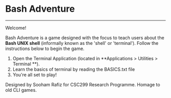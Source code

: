 # Bash Adventure
---
Welcome!

Bash Adventure is a game designed with the focus to teach users
about the **Bash UNIX shell** (informally known as the 'shell' or 'terminal').
Follow the instructions below to begin the game.

1. Open the Terminal Application (located in **Applications > Utilities > Terminal **).
2. Learn the basics of terminal by reading the BASICS.txt file
3. You're all set to play!

Designed by Sooham Rafiz for CSC299 Research Programme.
Homage to old CLI games.
